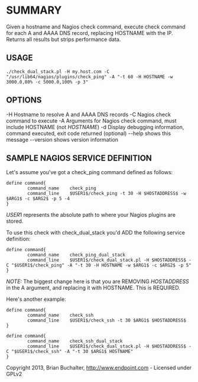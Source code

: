 SUMMARY
=======
Given a hostname and Nagios check command, execute check command
for each A and AAAA DNS record, replacing HOSTNAME with the IP.
Returns all results but strips performance data.


USAGE
-----
```
./check_dual_stack.pl -H my.host.com -C "/usr/lib64/nagios/plugins/check_ping" -A "-t 60 -H HOSTNAME -w 3000.0,80% -c 5000.0,100% -p 3" 
```

OPTIONS
-------
-H      Hostname to resolve A and AAAA DNS records
-C      Nagios check command to execute
-A      Arguments for Nagios check command, must include HOSTNAME (not $HOSTNAME$)
-d      Display debugging information, command executed, exit code returned (optional)
--help      shows this message
--version   shows version information


SAMPLE NAGIOS SERVICE DEFINITION
--------------------------------
Let's assume you've got a check_ping command defined as follows:
```
define command{
        command_name    check_ping
        command_line    $USER1$/check_ping -t 30 -H $HOSTADDRESS$ -w $ARG1$ -c $ARG2$ -p 5 -4
}
```

$USER1$ represents the absolute path to where your Nagios plugins are stored.

To use this check with check_dual_stack you'd ADD the following service definition:
```
define command{
        command_name    check_ping_dual_stack
        command_line    $USER1$/check_dual_stack.pl -H $HOSTADDRESS$ -C "$USER1$/check_ping" -A "-t 30 -H HOSTNAME -w $ARG1$ -c $ARG2$ -p 5" 
}
```

*NOTE:* The biggest change here is that you are REMOVING $HOSTADDRESS$ in the A argument, and replacing it with HOSTNAME. This is REQUIRED.


Here's another example:
```
define command{
        command_name    check_ssh
        command_line    $USER1$/check_ssh -t 30 $ARG1$ $HOSTADDRESS$
}   

define command{
        command_name    check_ssh_dual_stack
        command_line    $USER1$/check_dual_stack.pl -H $HOSTADDRESS$ -C "$USER1$/check_ssh" -A "-t 30 $ARG1$ HOSTNAME"
}   
```


Copyright 2013, Brian Buchalter, http://www.endpoint.com - Licensed under GPLv2
